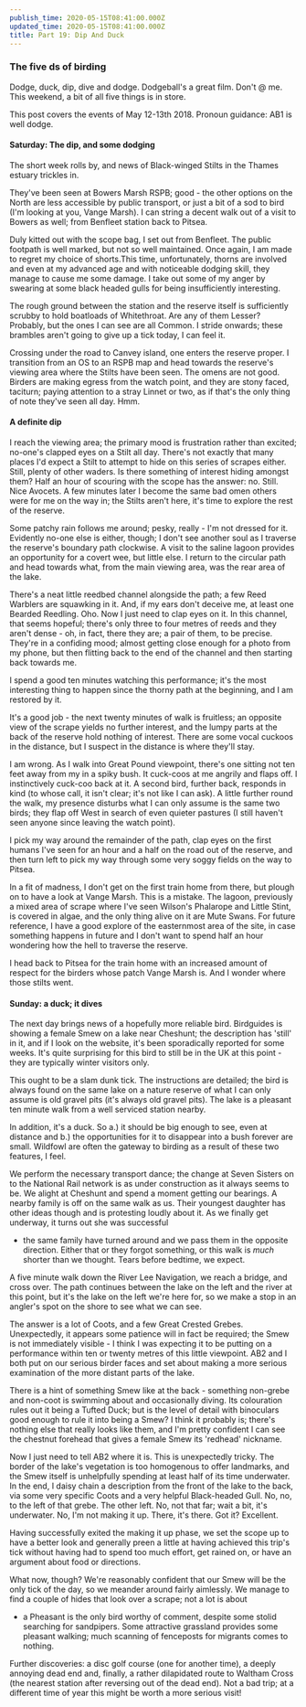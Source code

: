 ```yaml
---
publish_time: 2020-05-15T08:41:00.000Z
updated_time: 2020-05-15T08:41:00.000Z
title: Part 19: Dip And Duck
---
```


### The five ds of birding

Dodge, duck, dip, dive and dodge. Dodgeball's a great film. Don't @ me. This 
weekend, a bit of all five things is in store. 

This post covers the events of May 12-13th 2018. Pronoun guidance: AB1 is 
well dodge.

#### Saturday: The dip, and some dodging

The short week rolls by, and news of Black-winged Stilts in the Thames
estuary trickles in.
 
They've been seen at Bowers Marsh RSPB; good - the other options on the North
are less accessible by public transport, or just a bit of a sod to bird (I'm
looking at you, Vange Marsh). I can string a decent walk out of a visit to 
Bowers as well; from Benfleet station back to Pitsea.

Duly kitted out with the scope bag, I set out from Benfleet. The public footpath
is well marked, but not so well maintained. Once again, I am made to regret my
choice of shorts.This time, unfortunately, thorns are involved and even at my
advanced age and with noticeable dodging skill, they manage to cause me some 
damage. I take out some of my anger by swearing at some black headed gulls for
being insufficiently interesting.

The rough ground between the station and the reserve itself is sufficiently 
scrubby to hold boatloads of Whitethroat. Are any of them Lesser? Probably, 
but the ones I can see are all Common. I stride onwards; these brambles 
aren't going to give up a tick today, I can feel it.

Crossing under the road to Canvey island, one enters the reserve
proper. I transition from an OS to an RSPB map and head towards the
reserve's viewing area where the Stilts have been seen. The omens are
not good. Birders are making egress from the watch point, and they are
stony faced, taciturn; paying attention to a stray Linnet or two, as
if that's the only thing of note they've seen all day. Hmm.

#### A definite dip

I reach the viewing area; the primary mood is frustration rather than
excited; no-one's clapped eyes on a Stilt all day. There's not exactly
that many places I'd expect a Stilt to attempt to hide on this series
of scrapes either. Still, plenty of other waders. Is there something
of interest hiding amongst them? Half an hour of scouring with the
scope has the answer: no. Still. Nice Avocets. A few minutes later I
become the same bad omen others were for me on the way in; the Stilts
aren't here, it's time to explore the rest of the reserve.

Some patchy rain follows me around; pesky, really - I'm not dressed
for it. Evidently no-one else is either, though; I don't see another
soul as I traverse the reserve's boundary path clockwise. A visit to
the saline lagoon provides an opportunity for a covert wee, but little
else. I return to the circular path and head towards what, from the
main viewing area, was the rear area of the lake.

There's a neat little reedbed channel alongside the path; a few Reed
Warblers are squawking in it. And, if my ears don't deceive me, at
least one Bearded Reedling. Oho. Now I just need to clap eyes on
it. In this channel, that seems hopeful; there's only three to four
metres of reeds and they aren't dense - oh, in fact, there they are; a
pair of them, to be precise. They're in a confiding mood; almost
getting close enough for a photo from my phone, but then flitting back
to the end of the channel and then starting back towards me.

I spend a good ten minutes watching this performance; it's the most interesting
thing to happen since the thorny path at the beginning, and I am restored by it.

It's a good job - the next twenty minutes of walk is fruitless; an
opposite view of the scrape yields no further interest, and the lumpy
parts at the back of the reserve hold nothing of interest. There are
some vocal cuckoos in the distance, but I suspect in the distance is
where they'll stay.
 
I am wrong. As I walk into Great Pound viewpoint, there's one sitting not ten
feet away from my in a spiky bush. It cuck-coos at me angrily and flaps off.
I instinctively cuck-coo back at it. A second bird, further back, responds in
kind (to whose call, it isn't clear; it's not like I can ask). A little 
further round the walk, my presence disturbs what I can only assume is the 
same two birds; they flap off West in search of even quieter pastures (I still
haven't seen anyone since leaving the watch point).

I pick my way around the remainder of the path, clap eyes on the first
humans I've seen for an hour and a half on the road out of the
reserve, and then turn left to pick my way through some very soggy
fields on the way to Pitsea. 

In a fit of madness, I don't get on the first train home from there, but 
plough on to have a look at Vange Marsh. This is a mistake. The lagoon, 
previously a mixed area of scrape where I've seen Wilson's Phalarope and 
Little Stint, is covered in algae, and the only thing alive on it are Mute 
Swans. For future reference, I have a good explore of the easternmost area of
the site, in case something happens in future and I don't want to spend half an
hour wondering how the hell to traverse the reserve.

I head back to Pitsea for the train home with an increased amount of
respect for the birders whose patch Vange Marsh is. And I wonder where
those stilts went.

#### Sunday: a duck; it dives

The next day brings news of a hopefully more reliable bird. Birdguides
is showing a female Smew on a lake near Cheshunt; the description has
'still' in it, and if I look on the website, it's been sporadically
reported for some weeks. It's quite surprising for this bird to still
be in the UK at this point - they are typically winter visitors only.

This ought to be a slam dunk tick. The instructions are detailed; the
bird is always found on the same lake on a nature reserve of what I
can only assume is old gravel pits (it's always old gravel pits). The
lake is a pleasant ten minute walk from a well serviced station
nearby.

In addition, it's a duck. So a.) it should be big enough to see, even
at distance and b.) the opportunities for it to disappear into a bush
forever are small. Wildfowl are often the gateway to birding as a
result of these two features, I feel.

We perform the necessary transport dance; the change at Seven Sisters
on to the National Rail network is as under construction as it always
seems to be. We alight at Cheshunt and spend a moment getting our
bearings. A nearby family is off on the same walk as us. Their
youngest daughter has other ideas though and is protesting loudly
about it. As we finally get underway, it turns out she was successful
- the same family have turned around and we pass them in the opposite
direction. Either that or they forgot something, or this walk is
_much_ shorter than we thought. Tears before bedtime, we expect.

A five minute walk down the River Lee Navigation, we reach a bridge,
and cross over. The path continues between the lake on the left and
the river at this point, but it's the lake on the left we're here for,
so we make a stop in an angler's spot on the shore to see what we can
see.

The answer is a lot of Coots, and a few Great Crested
Grebes. Unexpectedly, it appears some patience will in fact be
required; the Smew is not immediately visible - I think I was
expecting it to be putting on a performance within ten or twenty
metres of this little viewpoint. AB2 and I both put on our serious
birder faces and set about making a more serious examination of the
more distant parts of the lake.

There is a hint of something Smew like at the back - something
non-grebe and non-coot is swimming about and occasionally diving. Its
colouration rules out it being a Tufted Duck; but is the level of
detail with binoculars good enough to rule it into being a Smew? I
think it probably is; there's nothing else that really looks like
them, and I'm pretty confident I can see the chestnut forehead that
gives a female Smew its 'redhead' nickname. 

Now I just need to tell AB2 where it is. This is unexpectedly
tricky. The border of the lake's vegetation is too homogenous to offer
landmarks, and the Smew itself is unhelpfully spending at least half
of its time underwater. In the end, I daisy chain a description from
the front of the lake to the back, via some very specific Coots and a
very helpful Black-headed Gull. No, no, to the left of that grebe. The
other left. No, not that far; wait a bit, it's underwater. No, I'm not
making it up. There, it's there. Got it? Excellent.

Having successfully exited the making it up phase, we set the scope up
to have a better look and generally preen a little at having achieved
this trip's tick without having had to spend too much effort, get
rained on, or have an argument about food or directions. 

What now, though? We're reasonably confident that our Smew will be the
only tick of the day, so we meander around fairly aimlessly. We manage
to find a couple of hides that look over a scrape; not a lot is about
- a Pheasant is the only bird worthy of comment, despite some stolid
searching for sandpipers. Some attractive grassland provides some
pleasant walking; much scanning of fenceposts for migrants comes to
nothing. 

Further discoveries: a disc golf course (one for another time), a deeply 
annoying dead end and, finally, a rather dilapidated route to Waltham Cross 
(the nearest station after reversing out of the dead end). Not a bad trip; at 
a different time of year this might be worth a more serious visit!